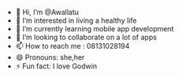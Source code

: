 - 👋 Hi, I’m @Awallatu
- 👀 I’m interested in living a healthy life
- 🌱 I’m currently learning mobile app development
- 💞️ I’m looking to collaborate on a lot of apps
- 📫 How to reach me : 08131028194
- 😄 Pronouns: she,her
- ⚡ Fun fact: I love Godwin

<!---
Awallatu/Awallatu is a ✨ special ✨ repository because its `README.md` (this file) appears on your GitHub profile.
You can click the Preview link to take a look at your changes.
--->
